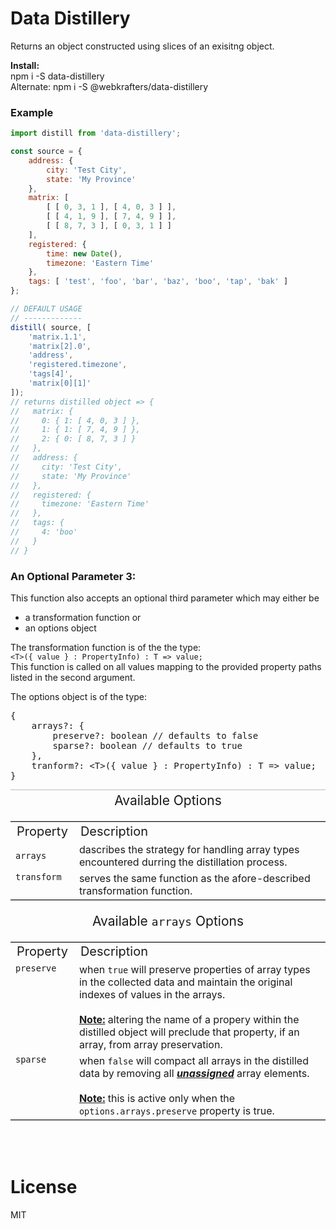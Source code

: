 # Data Distillery

Returns an object constructed using slices of an exisitng object.

**Install:**\
npm i -S data-distillery\
Alternate: npm i -S @webkrafters/data-distillery

### Example

```jsx
import distill from 'data-distillery'; 

const source = {
    address: {
        city: 'Test City',
        state: 'My Province'
    },
    matrix: [
        [ [ 0, 3, 1 ], [ 4, 0, 3 ] ],
        [ [ 4, 1, 9 ], [ 7, 4, 9 ] ],
        [ [ 8, 7, 3 ], [ 0, 3, 1 ] ]
    ],
    registered: {
        time: new Date(),
        timezone: 'Eastern Time'
    },
    tags: [ 'test', 'foo', 'bar', 'baz', 'boo', 'tap', 'bak' ]
};

// DEFAULT USAGE
// -------------
distill( source, [
    'matrix.1.1',
    'matrix[2].0',
    'address',
    'registered.timezone',
    'tags[4]',
    'matrix[0][1]'
]);
// returns distilled object => {
//   matrix: {
//     0: { 1: [ 4, 0, 3 ] },
//     1: { 1: [ 7, 4, 9 ] },
//     2: { 0: [ 8, 7, 3 ] }
//   },
//   address: {
//     city: 'Test City',
//     state: 'My Province'
//   },
//   registered: {
//     timezone: 'Eastern Time'
//   },
//   tags: {
//     4: 'boo'
//   }
// }

```

### An Optional Parameter 3:
This function also accepts an optional third parameter which may either be
<ul>
    <li>a transformation function or </li>
    <li>an options object</li>
</ul>
<p>
The transformation function is of the the type:<br />
<code>&lt;T&gt;({ value } : PropertyInfo) : T => value;</code><br />
This function is called on all values mapping to the provided property paths listed in the second argument.
</p>
<p>The options object is of the type:</p>

<pre>
{
    arrays?: {
        preserve?: boolean // defaults to false
        sparse?: boolean // defaults to true
    },
    tranform?: &lt;T&gt;({ value } : PropertyInfo) : T => value;</code>
}
</pre>

<div ALIGN="CENTER" style="border-top:1px solid #bbb; padding:4px; font-size:21px;">
    Available  Options
</div>

<table style="border:0 solid #bbb; border-width:1px 0;">
    <tbody>
        <tr>
            <td style="font-size:20px; text-align:left">Property</td>
            <td style="font-size:20px; text-align:left">Description</td>
        </tr>
        <tr>
            <td style="VALIGN="TOP"">
                <code>arrays</code>
            </td>
            <td>
                dascribes the strategy for handling array types encountered durring the distillation process.
            </td>
        </tr>
        <tr>
            <td VALIGN="TOP">
                <code>transform</code>
            </td>
            <td>serves the same function as the afore-described transformation function.</td>
        </tr>
    </tbody>
</table>

<div ALIGN="CENTER" style="padding:4px; font-size:21px;">
    Available <code>arrays</code> Options
</div>
<table style="border:0 solid #bbb; border-width:1px 0;">
    <tbody>
        <tr>
            <td style="font-size:20px; text-align:left">Property</td>
            <td style="font-size:20px; text-align:left">Description</td>
        </tr>
        <tr>
            <td VALIGN="TOP">
                <code>preserve</code>
            </td>
            <td>
                when <code>true</code> will preserve properties of array types in the collected data and maintain the original indexes of values in the arrays.<br /><br />
                <u><strong>Note:</strong></u> altering the name of a propery within the distilled object will preclude that property, if an array, from array preservation.
            </td>
        </tr>
        <tr>
            <td VALIGN="TOP">
                <code>sparse</code>
            </td>
            <td>
                when <code>false</code> will compact all arrays in the distilled data by removing all <b><i><u>unassigned</u></i></b> array elements.<br /><br />
                <u><strong>Note:</strong></u> this is active only when the <code>options.arrays.preserve</code> property is true.
            </td>
        </tr>
    </tbody>
</table>

<br /><br />

# License
MIT
 